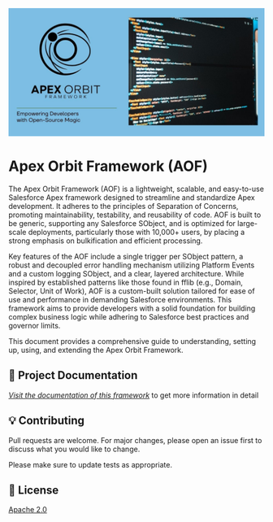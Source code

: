 ![Apex Orbit Framework (AOF)!](/assets/img/ApexOrbitFramework.jpg)
# Apex Orbit Framework (AOF)

The Apex Orbit Framework (AOF) is a lightweight, scalable, and easy-to-use Salesforce Apex framework designed to streamline and standardize Apex development. It adheres to the principles of Separation of Concerns, promoting maintainability, testability, and reusability of code. AOF is built to be generic, supporting any Salesforce SObject, and is optimized for large-scale deployments, particularly those with 10,000+ users, by placing a strong emphasis on bulkification and efficient processing.

Key features of the AOF include a single trigger per SObject pattern, a robust and decoupled error handling mechanism utilizing Platform Events and a custom logging SObject, and a clear, layered architecture. While inspired by established patterns like those found in fflib (e.g., Domain, Selector, Unit of Work), AOF is a custom-built solution tailored for ease of use and performance in demanding Salesforce environments. This framework aims to provide developers with a solid foundation for building complex business logic while adhering to Salesforce best practices and governor limits.

This document provides a comprehensive guide to understanding, setting up, using, and extending the Apex Orbit Framework.

## :page_facing_up: Project Documentation 

*[Visit the documentation of this framework](https://mouttaqui.github.io/AOF/)* to get more information in detail

## :bulb: Contributing

Pull requests are welcome. For major changes, please open an issue first
to discuss what you would like to change.

Please make sure to update tests as appropriate.

## :key: License

[Apache 2.0](https://github.com/mouttaqui/AOF?tab=Apache-2.0-1-ov-file)
